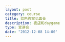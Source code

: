 ```yaml
---
layout: post
category: course
title: 蓝色答案见面会
description: 夜店和daygame
type: 宣讲会
date: "2012-12-08 14:00"
---
```


